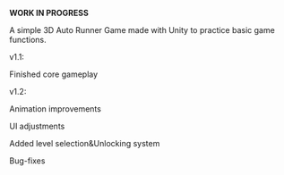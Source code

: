 **WORK IN PROGRESS**

A simple 3D Auto Runner Game made with Unity to practice basic game functions.

v1.1: 

Finished core gameplay


v1.2: 

Animation improvements

UI adjustments

Added level selection&Unlocking system

Bug-fixes

